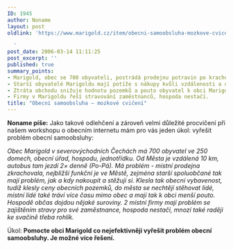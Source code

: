 ```yaml
---
ID: 1945
author: Noname
layout: post
oldlink: 'https://www.marigold.cz/item/obecni-samoobsluha-mozkove-cviceni

  '
post_date: 2006-03-14 11:11:25
post_excerpt: ''
published: true
summary_points:
- Marigold, obec se 700 obyvateli, postrádá prodejnu potravin po krachu původní.
- Starší obyvatelé Marigoldu mají potíže s nákupy kvůli vzdálenosti a dopravě.
- Ztráta obchodu snižuje hodnotu pozemků a pouto obyvatel k obci Marigold.
- Firmy v Marigoldu řeší stravování zaměstnanců, hospoda nestačí.
title: "Obecní samoobsluha – mozkové cvičení"
---
```


<p><strong>Noname píše:</strong> Jako takové odlehčení a zároveň velmi důležité procvičení při našem workshopu o obecním internetu mám pro vás jeden úkol: vyřešit problém obecní samoobsluhy:
</p>

<cite>Obec Marigold v severovýchodních Čechách má 700 obyvatel ve 250 domech, obecní úřad, hospodu, jednotřídku. Od Města je vzdálená 10 km, autobus tam jezdí 2× denně (Po-Pá). Má problém - místní prodejna zkrachovala, nejbližší funkční je ve Městě, zejména starší spoluobčané tak mají problém, jak a kdy nakoupit a stěžují si. Klesla tak obecní vybavenost, tudíž klesly ceny obecních pozemků, do města se nechtějí stěhovat lidé, místní lidé také tráví více času mimo obec a mají tak k obci menší pouto. Hospodě občas dojdou nějaké suroviny. 2 místní firmy mají problém se zajištěním stravy pro své zaměstnance, hospoda nestačí, mnozí také raději ke svačině třeba rohlík.</cite>
<p>Úkol: <strong>Pomocte obci Marigold co nejefektivněji vyřešit problém obecní samoobsluhy. Je možné více řešení.</strong></p>